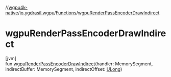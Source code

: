 //[wgpu4k-native](../../../index.md)/[io.ygdrasil.wgpu](../index.md)/[Functions](index.md)/[wgpuRenderPassEncoderDrawIndirect](wgpu-render-pass-encoder-draw-indirect.md)

# wgpuRenderPassEncoderDrawIndirect

[jvm]\
fun [wgpuRenderPassEncoderDrawIndirect](wgpu-render-pass-encoder-draw-indirect.md)(handler: MemorySegment, indirectBuffer: MemorySegment, indirectOffset: [ULong](https://kotlinlang.org/api/core/kotlin-stdlib/kotlin/-u-long/index.html))